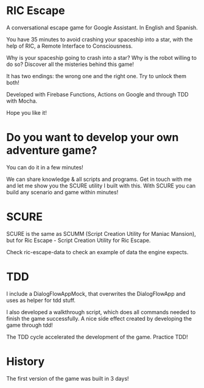 # RIC Escape

A conversational escape game for Google Assistant. In English and Spanish.

You have 35 minutes to avoid crashing your spaceship into a star, with the help of RIC, 
a Remote Interface to Consciousness. 

Why is your spaceship going to crash into a star? Why is the robot willing to do so?
Discover all the misteries behind this game!

It has two endings: the wrong one and the right one. Try to unlock them both!

Developed with Firebase Functions, Actions on Google and through TDD with Mocha.

Hope you like it!

# Do you want to develop your own adventure game?

You can do it in a few minutes!

We can share knowledge & all scripts and programs. Get in touch with me and let me show you 
the SCURE utility I built with this. With SCURE you can build any scenario and game within minutes!

# SCURE

SCURE is the same as SCUMM (Script Creation Utility for Maniac Mansion), 
but for Ric Escape - Script Creation Utility for Ric Escape.

Check ric-escape-data to check an example of data the engine expects.

# TDD

I include a DialogFlowAppMock, that overwrites the DialogFlowApp and uses as helper for tdd stuff.

I also developed a walkthrough script, which does all commands needed to finish the game
successfully. A nice side effect created by developing the game through tdd!

The TDD cycle accelerated the development of the game. Practice TDD!

# History 

The first version of the game was built in 3 days!

